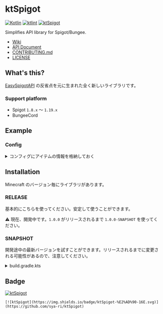 # ktSpigot
[![Kotlin](https://img.shields.io/badge/kotlin-1.7.10-blue.svg?logo=kotlin)](http://kotlinlang.org)
[![ktlint](https://img.shields.io/badge/code%20style-%E2%9D%A4-FF4081.svg)](https://ktlint.github.io/)
[![ktSpigot](https://img.shields.io/badge/ktSpigot-%E2%AD%90-16E.svg)](https://github.com/sya-ri/ktSpigot)

Simplifies API library for Spigot/Bungee.

- [Wiki](https://ktspigot.s7a.dev)
- [API Document](https://gh.s7a.dev/ktSpigot)
- [CONTRIBUTING.md](CONTRIBUTING.md)
- [LICENSE](LICENSE)

## What's this?

[EasySpigotAPI](https://github.com/sya-ri/EasySpigotAPI) の反省点を元に生まれた全く新しいライブラリです。

### Support platform

- Spigot `1.8.x` 〜 `1.19.x`
- BungeeCord

## Example

### Config

<details>
<summary>コンフィグにアイテムの情報を格納しておく</summary>

<!-- CODE-SNIPPET BEGIN ItemConfig -->
```kotlin
/**
 * プラグインのメインクラス
 */
class Main : JavaPlugin() {
    companion object {
        lateinit var itemConfig: ItemConfig
    }

    override fun onEnable() {
        // プラグイン起動時にコンフィグを読み込む
        itemConfig = ItemConfig(this).apply(ItemConfig::load)
    }
}

/**
 * コンフィグ
 */
class ItemConfig(private val plugin: JavaPlugin) : KtConfig(plugin, "item.yml") {
    /**
     * コンフィグからマテリアルを取得する。
     * 設定されていなければランダムなマテリアルを使う。
     * デフォルト値は初回読み込み時にファイルへ書き込まれる。
     */
    private val type by materialValue("material").default { Material.values().random() }

    /**
     * コンフィグから整数値を取得する。
     * 設定されていなければ 1 を使う。
     * 数字以外が設定されていてもデフォルト値を使う。
     */
    private val amount by intValue("amount").default(1).force()

    /**
     * コンフィグから文字列を取得する。
     * 設定されていなければ null を使う。
     */
    private val displayName by stringValue("display").nullable()

    /**
     * コンフィグから文字列リストを取得する。
     * 設定されていなければ空になる。
     */
    private val lore by stringValue("lore").list().orEmpty().force()

    /**
     * アイテムとして取得する。
     * [type] にマテリアル以外の値が設定されていると null になる。
     */
    val itemStack: ItemStack?
        get() = type?.let { type ->
            ItemStack(type, amount).apply {
                itemMeta = itemMeta?.also { meta ->
                    meta.setDisplayName(displayName)
                    meta.lore = lore
                }
            }
        }

    override fun load() {
        super.load()
        // 不正な値があったらログを流す
        checkValues().printErrors(plugin.logger)
    }
}
```
<!-- CODE-SNIPPET END ItemConfig -->

</details>

## Installation

Minecraft のバージョン毎にライブラリがあります。

### RELEASE

基本的にこちらを使ってください。安定して使うことができます。

:warning: 現在、開発中です。`1.0.0` がリリースされるまで `1.0.0-SNAPSHOT` を使ってください。

### SNAPSHOT

開発途中の最新バージョンを試すことができます。リリースされるまでに変更される可能性があるので、注意してください。

<details>
<summary>build.gradle.kts</summary>

```kotlin
repositories {
    maven(url = "https://s01.oss.sonatype.org/content/repositories/snapshots/")
}

dependencies {
    // BungeeCord
    implementation("dev.s7a:ktSpigot-bungee:1.0.0-SNAPSHOT")

    // Spigot 1.8.x
    implementation("dev.s7a:ktSpigot-v1_8:1.0.0-SNAPSHOT")

    // Spigot 1.9.x
    implementation("dev.s7a:ktSpigot-v1_9:1.0.0-SNAPSHOT")

    // Spigot 1.10.x
    implementation("dev.s7a:ktSpigot-v1_10:1.0.0-SNAPSHOT")

    // Spigot 1.11.x
    implementation("dev.s7a:ktSpigot-v1_11:1.0.0-SNAPSHOT")

    // Spigot 1.12.x
    implementation("dev.s7a:ktSpigot-v1_12:1.0.0-SNAPSHOT")

    // Spigot 1.13.x
    implementation("dev.s7a:ktSpigot-v1_13:1.0.0-SNAPSHOT")

    // Spigot 1.14.x
    implementation("dev.s7a:ktSpigot-v1_14:1.0.0-SNAPSHOT")

    // Spigot 1.15.x
    implementation("dev.s7a:ktSpigot-v1_15:1.0.0-SNAPSHOT")

    // Spigot 1.16.x
    implementation("dev.s7a:ktSpigot-v1_16:1.0.0-SNAPSHOT")

    // Spigot 1.17.x
    implementation("dev.s7a:ktSpigot-v1_17:1.0.0-SNAPSHOT")

    // Spigot 1.18.x
    implementation("dev.s7a:ktSpigot-v1_18:1.0.0-SNAPSHOT")

    // Spigot 1.19.x
    implementation("dev.s7a:ktSpigot-v1_19:1.0.0-SNAPSHOT")
}
```

</details>

## Badge

[![ktSpigot](https://img.shields.io/badge/ktSpigot-%E2%AD%90-16E.svg)](https://github.com/sya-ri/ktSpigot)

```
[![ktSpigot](https://img.shields.io/badge/ktSpigot-%E2%AD%90-16E.svg)](https://github.com/sya-ri/ktSpigot)
```
